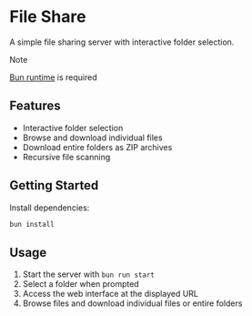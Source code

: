 # File Share

A simple file sharing server with interactive folder selection.

> [!NOTE]
> [Bun runtime](https://bun.sh/) is required

## Features

- Interactive folder selection
- Browse and download individual files
- Download entire folders as ZIP archives
- Recursive file scanning

## Getting Started

Install dependencies:
```bash
bun install
```

## Usage

1. Start the server with `bun run start`
2. Select a folder when prompted
3. Access the web interface at the displayed URL
4. Browse files and download individual files or entire folders

